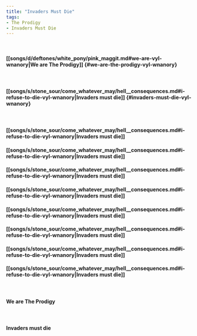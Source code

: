 ```yaml
---
title: "Invaders Must Die"
tags:
- The Prodigy
- Invaders Must Die
---
```

&nbsp;
#### [[songs/d/deftones/white_pony/pink_maggit.md#we-are-vyl-wnanory|We are The Prodigy]] {#we-are-the-prodigy-vyl-wnanory}
&nbsp;
#### [[songs/s/stone_sour/come_whatever_may/hell__consequences.md#i-refuse-to-die-vyl-wnanory|Invaders must die]] {#invaders-must-die-vyl-wnanory}
&nbsp;
#### [[songs/s/stone_sour/come_whatever_may/hell__consequences.md#i-refuse-to-die-vyl-wnanory|Invaders must die]]
#### [[songs/s/stone_sour/come_whatever_may/hell__consequences.md#i-refuse-to-die-vyl-wnanory|Invaders must die]]
#### [[songs/s/stone_sour/come_whatever_may/hell__consequences.md#i-refuse-to-die-vyl-wnanory|Invaders must die]]
#### [[songs/s/stone_sour/come_whatever_may/hell__consequences.md#i-refuse-to-die-vyl-wnanory|Invaders must die]]
#### [[songs/s/stone_sour/come_whatever_may/hell__consequences.md#i-refuse-to-die-vyl-wnanory|Invaders must die]]
#### [[songs/s/stone_sour/come_whatever_may/hell__consequences.md#i-refuse-to-die-vyl-wnanory|Invaders must die]]
#### [[songs/s/stone_sour/come_whatever_may/hell__consequences.md#i-refuse-to-die-vyl-wnanory|Invaders must die]]
#### [[songs/s/stone_sour/come_whatever_may/hell__consequences.md#i-refuse-to-die-vyl-wnanory|Invaders must die]]
&nbsp;
#### We are The Prodigy
&nbsp;
#### Invaders must die
